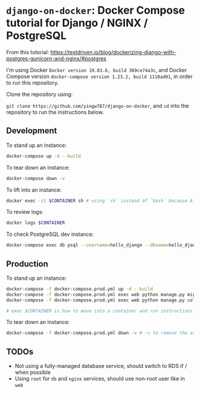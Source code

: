 # `django-on-docker`: Docker Compose tutorial for Django / NGINX / PostgreSQL

From this tutorial:
https://testdriven.io/blog/dockerizing-django-with-postgres-gunicorn-and-nginx/#postgres

I'm using Docker `Docker version 19.03.6, build 369ce74a3c`, and Docker Compose
version `docker-compose version 1.23.2, build 1110ad01`, in order to run this repository.

Clone the repository using:

`git clone https://github.com/yingw787/django-on-docker`, and `cd` into the
repository to run the instructions below.

## Development

To stand up an instance:

```bash
docker-compose up -d --build
```

To tear down an instance:

```bash
docker-compose down -v
```

To lift into an instance:

```bash
docker exec -it $CONTAINER sh # using `sh` instead of `bash` because Alpine instances don't have `bash` installed.
```

To review logs:

```bash
docker logs $CONTAINER
```

To check PostgreSQL dev instance:

```bash
docker-compose exec db psql --username=hello_django --dbname=hello_django_dev
```

## Production

To stand up an instance:

```bash
docker-compose -f docker-compose.prod.yml up -d --build
docker-compose -f docker-compose.prod.yml exec web python manage.py migrate --noinput
docker-compose -f docker-compose.prod.yml exec web python manage.py collectstatic --no-input --clear

# exec $CONTAINER is how to move into a container and run instructions as that user (described in the Dockerfile).
```

To tear down an instance:

```bash
docker-compose -f docker-compose.prod.yml down -v # -v to remove the asociated Docker volumes
```

## TODOs

- Not using a fully-managed database service, should switch to RDS if / when
  possible
- Using `root` for `db` and `nginx` services, should use non-root user like in
  `web`
